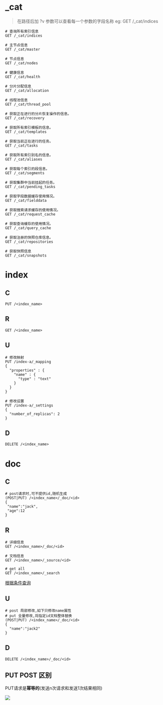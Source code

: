 # \_cat

> 在路径后加 ?v 参数可以查看每一个参数的字段名称
> eg: GET /_cat/indices
> 

```
# 查询所有索引信息
GET /_cat/indices

# 主节点信息
GET /_cat/master

# 节点信息
GET /_cat/nodes

# 健康信息
GET /_cat/health

# 分片分配信息
GET /_cat/allocation

# 线程池信息
GET /_cat/thread_pool

# 获取正在进行的分片恢复操作的信息。
GET /_cat/recovery

# 获取所有索引模板的信息。
GET /_cat/templates

# 获取当前正在进行的任务。
GET /_cat/tasks

# 获取所有索引别名的信息。
GET /_cat/aliases

# 获取每个索引的段信息。
GET /_cat/segments

# 获取集群中当前挂起的任务。
GET /_cat/pending_tasks

# 获取字段数据缓存使用情况。
GET /_cat/fielddata

# 获取搜索请求缓存的使用情况。
GET /_cat/request_cache

# 获取查询缓存的使用情况。
GET /_cat/query_cache

# 获取注册的快照仓库信息。
GET /_cat/repositories

# 获取快照信息
GET /_cat/snapshots
```

# index
## C

```
PUT /<index_name>
```

## R

```
GET /<index_name>
```

## U

```
# 修改映射
PUT /index-a/_mapping
{
  "properties" : {
    "name" : {
      "type" : "text"
    }
  }
}

# 修改设置
PUT /index-a/_settings
{
  "number_of_replicas": 2
}
```

## D

```
DELETE /<index_name>
```

# doc

## C

```
# post请求时,可不提供id,随机生成
(POST|PUT) /<index_name>/_doc/<id>
{
 "name":"jack",
 "age":12
}
```

## R

```
# 详细信息
GET /<index_name>/_doc/<id>

# 文档信息
GET /<index_name>/_source/<id>

# get all
GET /<index_name>/_search
```

[根据条件查询](./query.md)

## U

```
# post 局部修改,如下只修改name属性
# put 全量修改,将指定id文档整体替换
(POST|PUT) /<index_name>/_doc/<id>
{
  "name":"jack2"
}
```


## D

```
DELETE /<index_name>/_doc/<id>
```

## PUT POST 区别

PUT请求是**幂等的**(发送n次请求和发送1次结果相同)

![](images/Pasted%20image%2020240603134121.png)
